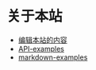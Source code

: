 # 关于本站

- [编辑本站的内容](quick-start)
- [API-examples](api-examples)
- [markdown-examples](markdown-examples)